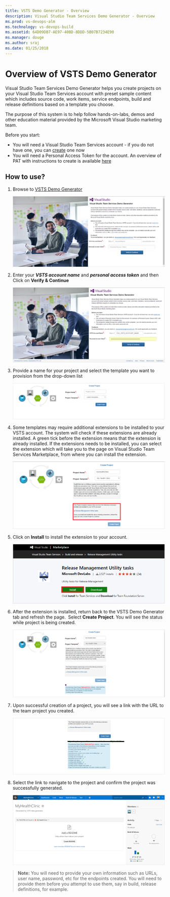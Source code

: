 ```yaml
---
title: VSTS Demo Generator - Overview
description: Visual Studio Team Services Demo Generator - Overview
ms.prod: vs-devops-alm
ms.technology: vs-devops-build
ms.assetid: 64D09DB7-AE97-40BD-8DDD-5B07B7234E90 
ms.manager: douge
ms.author: sraj 
ms.date: 01/25/2018
---
```


# Overview of VSTS Demo Generator

Visual Studio Team Services Demo Generator helps you create projects on your Visual Studio Team Services account with preset sample content which includes source code, work items, service endpoints, build and release definitions based on a template you choose.

The purpose of this system is to help follow hands-on-labs, demos and other education material provided by the Microsoft Visual Studio marketing team.

Before you start:

- You will need a Visual Studio Team Services account - if you do not have one, you can 
<a href="http://bit.ly/2dwMwYR">create</a> one now
- You will need a Personal Access Token for the account. An overview of PAT with instructions to create is available <a href="http://bit.ly/2okeOyJ">here</a>


## How to use?

1. Browse to <a href="https://vstsdemogenerator.azurewebsites.net/" target="_blank">VSTS Demo Generator</a>

   <img src="images/1.png"/>

2. Enter your ***VSTS account name*** and ***personal access token*** and then Click on **Verify & Continue** 

   <img src="images/2.png"/>

3. Provide a name for your project and select the template you want to provision from the drop-down list

   <img src="images/3.png"/>

4. Some templates may require additional extensions to be installed to your VSTS account. The system will check if these extensions are already installed. A green tick before the extension means that the extension is already installed. If the extensions needs to be installed, you can select the extension which will take you to the page on Visual Studio Team Services Marketplace, from where you can  install the extension. 

   <img src="images/4.png"/> 

5. Click on **Install**  to install the extension to your account.

   <img src="images/5.png"/>

6. After the extension is installed, return back to the VSTS Demo Generator tab and refresh the page.  Select **Create Project**. You will see the status while project is being created.

   <img src="images/6.png"/>

7. Upon successful creation of a project, you will see a link with the URL to the team project you created.

   <img src="images/7.png"/>

8. Select the link to navigate to the project and confirm the project was successfully generated.

   <img src="images/8.png"/>

>**Note:** You will need to provide your own information such as URLs, user name, password, etc for the endpoints created. You will need to provide them before you attempt to use them, say in build, release definitions, for example.




   




